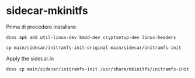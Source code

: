 # sidecar-mkinitfs

Prima di procedere installare:

```
doas apk add util-linux-dev kmod-dev cryptsetup-dev linux-headers
```

```
cp main/sidecar/initramfs-init-original main/sidecar/initramfs-init
```

Apply the sidecar.in

```
doas cp main/sidecar/initramfs-init /usr/share/mkinitfs/initramfs-init
```